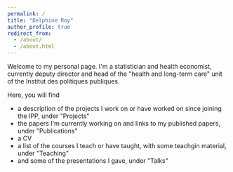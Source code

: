 ```yaml
---
permalink: /
title: "Delphine Roy"
author_profile: true
redirect_from: 
  - /about/
  - /about.html
---
```



Welcome to my personal page. I'm a statistician and health economist, currently deputy director and head of the "health and long-term care" unit of the Institut des politiques publiques.

Here, you will find 
- a description of the projects I work on or have worked on since joining the IPP, under "Projects"
- the papers I'm currently working on and links to my published papers, under "Publications"
- a CV
- a list of the courses I teach or have taught, with some teachgin material, under "Teaching"
- and some of the presentations I gave, under "Talks"

